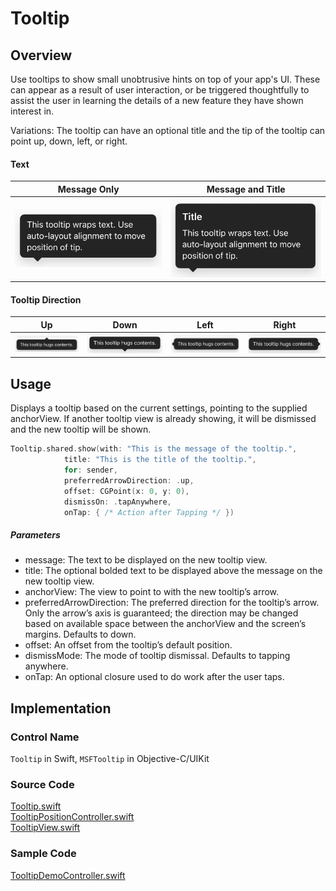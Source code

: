 # Tooltip
## Overview
Use tooltips to show small unobtrusive hints on top of your app's UI. These can appear as a result of user interaction, or be triggered thoughtfully to assist the user in learning the details of a new feature they have shown interest in.

Variations: The tooltip can have an optional title and the tip of the tooltip can point up, down, left, or right.

#### Text
| Message Only | Message and Title |
| - | - |
| ![MessageOnly.png](.attachments/MessageOnly.png) | ![MessageAndTitle.png](.attachments/MessageAndTitle.png) |

#### Tooltip Direction
| Up | Down | Left | Right |
| - | - | - | - |
| ![TooltipUp.png](.attachments/TooltipUp.png) | ![TooltipDown.png](.attachments/TooltipDown.png) | ![TooltipLeft.png](.attachments/TooltipLeft.png) | ![TooltipRight.png](.attachments/TooltipRight.png) |

## Usage
Displays a tooltip based on the current settings, pointing to the supplied anchorView. If another tooltip view is already showing, it will be dismissed and the new tooltip will be shown.
``` Swift
Tooltip.shared.show(with: "This is the message of the tooltip.",
		    title: "This is the title of the tooltip.",
		    for: sender,
		    preferredArrowDirection: .up,
		    offset: CGPoint(x: 0, y: 0),
		    dismissOn: .tapAnywhere,
		    onTap: { /* Action after Tapping */ })
```
##### Parameters
- message: The text to be displayed on the new tooltip view.
- title: The optional bolded text to be displayed above the message on the new tooltip view.
- anchorView: The view to point to with the new tooltip’s arrow.
- preferredArrowDirection: The preferred direction for the tooltip’s arrow. Only the arrow’s axis is guaranteed; the direction may be changed based on available space between the anchorView and the screen’s margins. Defaults to down.
- offset: An offset from the tooltip’s default position.
- dismissMode: The mode of tooltip dismissal. Defaults to tapping anywhere.
- onTap: An optional closure used to do work after the user taps.

## Implementation
### Control Name
`Tooltip` in Swift, `MSFTooltip` in Objective-C/UIKit
### Source Code
[Tooltip.swift](https://github.com/microsoft/fluentui-apple/blob/fluent2-tokens/ios/FluentUI/Tooltip/Tooltip.swift)  
[TooltipPositionController.swift](https://github.com/microsoft/fluentui-apple/blob/fluent2-tokens/ios/FluentUI/Tooltip/TooltipPositionController.swift)  
[TooltipView.swift](https://github.com/microsoft/fluentui-apple/blob/fluent2-tokens/ios/FluentUI/Tooltip/TooltipView.swift)
### Sample Code
[TooltipDemoController.swift](https://github.com/microsoft/fluentui-apple/blob/fluent2-tokens/ios/FluentUI.Demo/FluentUI.Demo/Demos/TooltipDemoController.swift)
